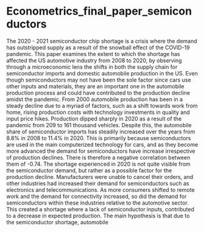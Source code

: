 # Econometrics_final_paper_semiconductors

The 2020 - 2021 semiconductor chip shortage is a crisis where
the demand has outstripped supply as a result of the snowball effect of
the COVID-19 pandemic. This paper examines the extent to which the
shortage has affected the US automotive industry from 2008 to 2020, by
observing through a microeconomic lens the shifts in both the supply
chain for semiconductor imports and domestic automobile production in
the US. Even though semiconductors may not have been the sole factor
since cars use other inputs and materials, they are an important one in
the automobile production process and could have contributed to the
production decline amidst the pandemic. From 2000 automobile production
has been in a steady decline due to a myriad of factors, such as a
shift towards work from home, rising production costs with technology
investments in quality and input price hikes. Production dipped sharply
in 2020 as a result of the pandemic from 209 to 161 thousand vehicles. Despite
this, the automobile share of semiconductor imports has steadily
increased over the years from 8.8% in 2008 to 11.4% in 2020. This is
primarily because semiconductors are used in the main computerized
technology for cars, and as they become more advanced the demand for
semiconductors have increase irrespective of production declines. There
is therefore a negative correlation between them of -0.74. The shortage
experienced in 2020 is not quite visible from the semiconductor demand,
but rather as a possible factor for the production decline. Manufacturers
were unable to cancel their orders, and other industries had increased
their demand for semiconductors such as electronics and telecommunications.
As more consumers shifted to remote work and the demand
for connectivity increased, so did the demand for semiconductors within
these industries relative to the automotive sector. This created a shortage
where a lack of semiconductor inputs, contributed to a decrease in
expected production. The main hypothesis is that due to the semiconductor
shortage, automobile
